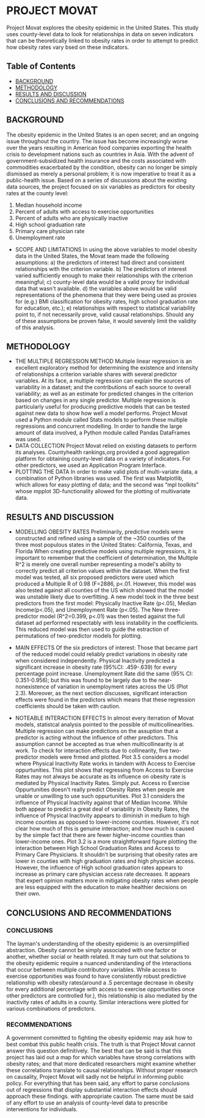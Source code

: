 # PROJECT MOVAT
Project Movat explores the obesity epidemic in the United States. This study uses county-level data to look for relationships in data on seven indicators that can be theoretically linked to obesity rates in order to attempt to predict how obesity rates vary bsed on these indicators. 

## Table of Contents
* [BACKGROUND](#background)
* [METHODOLOGY](#methodology)
* [RESULTS AND DISCUSSION](#results-and-discussion)
* [CONCLUSIONS AND RECOMMENDATIONS](#conclusions-and-recommendations)

## BACKGROUND
The obesity epidemic in the United States is an open secret; and an ongoing issue throughout the country. The issue has become increasingly worse over the years resulting in American food companies exporting the health crisis to development nations such as countries in Asia. With the advent of government-subsidized health insurance and the costs associated with commodities exacerbated by the condition, obesity can no longer be simply dismissed as merely a personal problem; it is now imperative to treat it as a public-health issue. Based on a series of discussions about the existing data sources, the project focused on six variables as predictors for obesity rates at the county level:
1. Median household income
2. Percent of adults with access to exercise opportunities
3. Percent of adults who are physically inactive
4. High school graduation rate
5. Primary care physician rate
6. Unemployment rate

 
* SCOPE AND LIMITATIONS
In using the above variables to model obesity data in the United States, the Movat team made the following assumptions:
a) the predictors of interest had direct and consistent relationships with the criterion variable.
b) The predictors of interest varied sufficiently enough to make their relationships with the criterion meaningful;
c) county-level data would be a valid proxy for individual data that wasn't available.
d) the variables above would be valid representations of the phenomena that they were being used as proxies for (e.g.) BMI classification for obesity rates, high school graduation rate for education, etc.);
e) relationships with respect to statistical variability point to, if not necessarily prove, valid causal relationships.
Should any of these assumptions be proven false, it would severely limit the validity of this analysis. 

## METHODOLOGY
* THE MULTIPLE REGRESSION METHOD
Multiple linear regression is an excellent exploratory method for determining the existence and intensity of relationships a criterion variable shares with several predictor variables. At its face, a multiple regression can explain the sources of variability in a dataset; and the contributions of each source to overall variability; as well as an estimate for predicted changes in the criterion based on changes in any single predictor. Multiple regression is particularly useful for producing predictive models that can be tested against new data to show how well a model performs.  Project Movat used a Python module called Stats models to perform these multiple regressions and concurrent modelling. In order to handle the large amount of data involved, a Python module called Pandas DataFrames was used. 
* DATA COLLECTION
Project Movat relied on existing datasets to perform its analyses. Countyhealth rankings,org provided a good aggregation platform for obtaining county-level data on a variety of indicators. For other predictors, we used an Application Program Interface. 
* PLOTTING THE DATA
In order to make valid plots of multi-variate data, a combination of Python libraries was used. The first was Matplotlib, which allows for easy plotting of data; and the second was “mpl toolkits” whose mpplot 3D-functionality allowed for the plotting of multivariate data. 

## RESULTS AND DISCUSSION
* MODELLING OBESITY RATES
Preliminarily, predictive models were constructed and refined using a sample of the ~350 counties of the three most populous states in the United States: California, Texas, and Florida 
When creating predictive models using multiple regressions, it is important to remember that the coefficient of determination, the Multiple R^2 is merely one overall number representing a model's ability to correctly predict all criterion values within the dataset. When the first model was tested, all six proposed predictors were used
 which produced a Multiple R of 0.98 (F=2886, p<.01. However, this model was also tested against all counties of the US which showed that the model was unstable likely due to overfitting. A new model took in the three best predictors from the first model: Physically Inactive Rate (p<.05), Median Income(p<.05), and Unemployment Rate (p<.05).
 The New three-predictor model (R^2=0.399, p<.01) was then tested against the full dataset ad performed respectably with less instability in the coefficients. This reduced model was then used to guide the estraction of permutations of two-predictor models for plotting. 
 
* MAIN EFFECTS
Of the six predictors of interest: Those that became part of the reduced model could reliably predict variations in obesity rate when considered independently. Physical Inactivity predicted a significant increase in obesity rate (95%CI: .459-.639) for every percentage point increase.  Unemployment Rate did the same (95% CI: 0.351-0.956); but this was found to be largely due to the near-nonexistence of variation in unemployment rates across the US (Plot 2.3). Moreover, as the next section discusses, significant interaction effects were found in the predictors which means that these regression coefficients should be taken with caution. 

* NOTEABLE INTERACTION EFFECTS
In almost every iterration of Movat models, statistcal analysis pointed to the possible of multicollinearities. Multiple regression can make predictions on the assuption that a predictor is acting without the influence of other predictors. This assumption cannot be accepted as true when multicollinearity is at work. To check for interaction effects due to collinearity, five two-predictor models were frmed and plotted.
Plot 3.5 considers a model where Physical Inactivity Rate works in tandem with Access to Exercise oppurtunities. This plot shows that regressing from Access to Exercise Rates may not always be accurate as its influence on obesity rate is mediated by  Physical Inactivity Rates. Simply put. Access ro Exercise Oppurtunities doesn't really predict Obesity Rates when people are unable or unwilling to use such oppurtunities. 
Plot 3.1 considers the influence of Physical Inactivity against that of Median Income. While both appear to predict a great deal of variability in Obesity Rates, the influence of Physical Inactivity appears to diminish in medium to high income counties as opposed to lower-income counties. However, it's not clear how much of this is genuine interaction; and how much is caused by the simple fact that there are fewer higher-income counties than lower-income ones. 
Plot 3.2 is a more straightforward figure plotting the interaction between High School Graduation Rates and Access to Primary Care Physicians. It shouldn't be surprising that obesity rates are lower in counties with high graduation rates and high physician access. However, the influence of High school graduation rates appears to increase as primary care physician access rate decreases. It appears that expert opinion matters more in mitigating obesity rates when people are less equipped with the education to make healthier decisions on their own. 

## CONCLUSIONS AND RECOMMENDATIONS

### CONCLUSIONS
The layman's understanding of the obesity epidemic is an oversimplified abstraction. Obesity cannot be simply associated with one factor or another, whether social or health related. 
It may turn out that solutions to the obesity epidemic require a nuanced understanding of the interactions that occur between multiple contributory variables. While access to exercise opportunities was found to have consistently robust predictive relationship with obesity rates(around a .5 percentage decrease in obesity for every additional percentage with access to exercise opportunities once other predictors are controlled for.), this relationship is also mediated by the inactivity rates of adults in a county. Similar interactions were plotted for various combinations of predictors. 

### RECOMMENDATIONS
A government committed to fighting the obesity epidemic may ask how to best combat this public health crisis. The truth is that Project Movat cannot answer this question definitively. The best that can be said is that this project has laid out a map for which variables have strong correlations with obesity rates; and that more dedicated researchers might examine whether these correlations translate to causal relationships. Without proper research on causality, Project Movat will sadly not be helpful in informing public policy. For everything that has been said, any effort to parse conclusions out of regressions that display substantial interaction effects should  approach these findings.  with appropriate caution. The same must be said of any effort to use an analysis of county-level data to prescribe interventions for individuals. 
